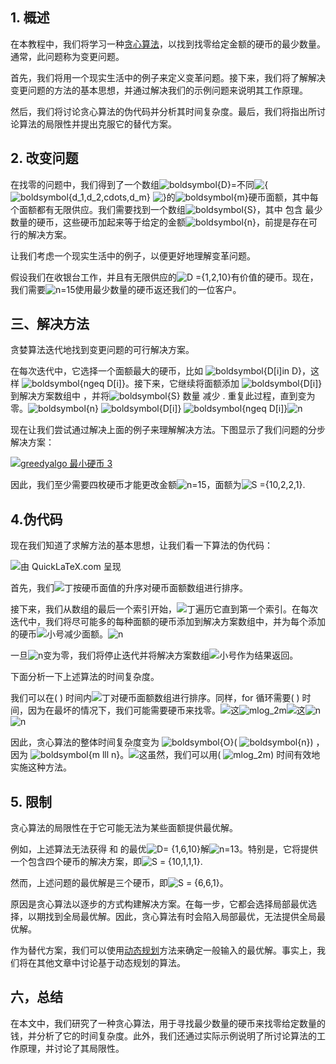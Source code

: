 ## 1. 概述

在本教程中，我们将学习一种[贪心算法](https://www.baeldung.com/cs/greedy-approach-vs-dynamic-programming#greedy-approach)，以找到找零给定金额的硬币的最少数量。通常，此问题称为变更问题。

首先，我们将用一个现实生活中的例子来定义变革问题。接下来，我们将了解解决变更问题的方法的基本思想，并通过解决我们的示例问题来说明其工作原理。

然后，我们将讨论贪心算法的伪代码并分析其时间复杂度。最后，我们将指出所讨论算法的局限性并提出克服它的替代方案。

## 2. 改变问题

在找零的问题中，我们得到了一个数组![boldsymbol{D}](https://www.baeldung.com/wp-content/ql-cache/quicklatex.com-92a1b4392a1ab58525b0dbf81e89ec99_l3.svg)=不同![{](https://www.baeldung.com/wp-content/ql-cache/quicklatex.com-11caa0974ca1641ec922a8ee086c714c_l3.svg) ![boldsymbol{d_1,d_2,cdots,d_m}](https://www.baeldung.com/wp-content/ql-cache/quicklatex.com-873eca09d3380b1ca19cc00e455ec5b3_l3.svg) ![}](https://www.baeldung.com/wp-content/ql-cache/quicklatex.com-22ccad93b656be030a14adcf22d42393_l3.svg)的![boldsymbol{m}](https://www.baeldung.com/wp-content/ql-cache/quicklatex.com-b1f2a6ce827480d5b29d247e3109ad27_l3.svg)硬币面额，其中每个面额都有无限供应。我们需要找到一个数组![boldsymbol{S}](https://www.baeldung.com/wp-content/ql-cache/quicklatex.com-75a48496cdfd8146879f0f5c84cb878b_l3.svg)，其中 包含 最少数量的硬币，这些硬币加起来等于给定的金额![boldsymbol{n}](https://www.baeldung.com/wp-content/ql-cache/quicklatex.com-33807c51cda3a8b6397f854effb8c2d3_l3.svg)，前提是存在可行的解决方案。

让我们考虑一个现实生活中的例子，以便更好地理解变革问题。

假设我们在收银台工作，并且有无限供应的![D ={1,2,10}](https://www.baeldung.com/wp-content/ql-cache/quicklatex.com-4c4313098bb59ad6d8b12a39e3ae1dfe_l3.svg)有价值的硬币。现在，我们需要![n=15](https://www.baeldung.com/wp-content/ql-cache/quicklatex.com-1e9f422b2a620fabea60e9cb3701b400_l3.svg)使用最少数量的硬币返还我们的一位客户。

## 三、解决方法

贪婪算法迭代地找到变更问题的可行解决方案。

在每次迭代中，它选择一个面额最大的硬币，比如 ![boldsymbol{D[i]in D}](https://www.baeldung.com/wp-content/ql-cache/quicklatex.com-9d140b8ba2a0f57ff7546dda5ef58fd0_l3.svg)，这样 ![boldsymbol{ngeq D[i]}](https://www.baeldung.com/wp-content/ql-cache/quicklatex.com-49ecfff4976fe2b470683127ab996ccb_l3.svg)。接下来，它继续将面额添加 ![boldsymbol{D[i]}](https://www.baeldung.com/wp-content/ql-cache/quicklatex.com-3c7c73faf7c812b908bf9712891dae37_l3.svg) 到解决方案数组中 ，并将![boldsymbol{S}](https://www.baeldung.com/wp-content/ql-cache/quicklatex.com-75a48496cdfd8146879f0f5c84cb878b_l3.svg) 数量 减少 . 重复此过程，直到变为零。![boldsymbol{n}](https://www.baeldung.com/wp-content/ql-cache/quicklatex.com-33807c51cda3a8b6397f854effb8c2d3_l3.svg) ![boldsymbol{D[i]}](https://www.baeldung.com/wp-content/ql-cache/quicklatex.com-3c7c73faf7c812b908bf9712891dae37_l3.svg) ![boldsymbol{ngeq D[i]}](https://www.baeldung.com/wp-content/ql-cache/quicklatex.com-49ecfff4976fe2b470683127ab996ccb_l3.svg)![n](https://www.baeldung.com/wp-content/ql-cache/quicklatex.com-ec4217f4fa5fcd92a9edceba0e708cf7_l3.svg)

现在让我们尝试通过解决上面的例子来理解解决方法。下图显示了我们问题的分步解决方案：

[![greedyalgo 最小硬币 3](https://www.baeldung.com/wp-content/uploads/sites/4/2020/09/greedyalgo-min_coin-3.png)](https://www.baeldung.com/wp-content/uploads/sites/4/2020/09/greedyalgo-min_coin-3.png)

因此，我们至少需要四枚硬币才能更改金额![n=15](https://www.baeldung.com/wp-content/ql-cache/quicklatex.com-1e9f422b2a620fabea60e9cb3701b400_l3.svg)，面额为![S ={10,2,2,1}](https://www.baeldung.com/wp-content/ql-cache/quicklatex.com-6a5d47b8ed2d13b15c5b038b5374c644_l3.svg).

## 4.伪代码 

现在我们知道了求解方法的基本思想，让我们看一下算法的伪代码：

![由 QuickLaTeX.com 呈现](https://www.baeldung.com/wp-content/ql-cache/quicklatex.com-174617de479c66f05f406d7d45eb83d7_l3.svg)

首先，我们![丁](https://www.baeldung.com/wp-content/ql-cache/quicklatex.com-c10ec9debc8ec5dce4c3c5887557202d_l3.svg)按硬币面值的升序对硬币面额数组进行排序。

接下来，我们从数组的最后一个索引开始，![丁](https://www.baeldung.com/wp-content/ql-cache/quicklatex.com-c10ec9debc8ec5dce4c3c5887557202d_l3.svg)遍历它直到第一个索引。在每次迭代中，我们将尽可能多的每种面额的硬币添加到解决方案数组中，并为每个添加的硬币![小号](https://www.baeldung.com/wp-content/ql-cache/quicklatex.com-52fd2a0fc27878e7dfce68d4632b4ffb_l3.svg)减少面额。![n](https://www.baeldung.com/wp-content/ql-cache/quicklatex.com-ec4217f4fa5fcd92a9edceba0e708cf7_l3.svg)

一旦![n](https://www.baeldung.com/wp-content/ql-cache/quicklatex.com-ec4217f4fa5fcd92a9edceba0e708cf7_l3.svg)变为零，我们将停止迭代并将解决方案数组![小号](https://www.baeldung.com/wp-content/ql-cache/quicklatex.com-52fd2a0fc27878e7dfce68d4632b4ffb_l3.svg)作为结果返回。

下面分析一下上述算法的时间复杂度。

我们可以在( ) 时间内![丁](https://www.baeldung.com/wp-content/ql-cache/quicklatex.com-c10ec9debc8ec5dce4c3c5887557202d_l3.svg)对硬币面额数组进行排序。同样，for 循环需要( ) 时间，因为在最坏的情况下，我们可能需要硬币来找零。![这](https://www.baeldung.com/wp-content/ql-cache/quicklatex.com-5fd89de58d79b25e5ca6ae69a6ff464b_l3.svg)![mlog_2m](https://www.baeldung.com/wp-content/ql-cache/quicklatex.com-7fbf9a9529971f029561f5b447ba766f_l3.svg)![这](https://www.baeldung.com/wp-content/ql-cache/quicklatex.com-5fd89de58d79b25e5ca6ae69a6ff464b_l3.svg)![n](https://www.baeldung.com/wp-content/ql-cache/quicklatex.com-ec4217f4fa5fcd92a9edceba0e708cf7_l3.svg)![n](https://www.baeldung.com/wp-content/ql-cache/quicklatex.com-ec4217f4fa5fcd92a9edceba0e708cf7_l3.svg)

因此，贪心算法的整体时间复杂度变为 ![boldsymbol{O}](https://www.baeldung.com/wp-content/ql-cache/quicklatex.com-2bd44c74413e2e71edb7ecdccc3a45e6_l3.svg)( ![boldsymbol{n}](https://www.baeldung.com/wp-content/ql-cache/quicklatex.com-33807c51cda3a8b6397f854effb8c2d3_l3.svg)) ，因为 ![boldsymbol{m lll n}](https://www.baeldung.com/wp-content/ql-cache/quicklatex.com-d83663815b444043d9c48aa446c580eb_l3.svg)。![这](https://www.baeldung.com/wp-content/ql-cache/quicklatex.com-5fd89de58d79b25e5ca6ae69a6ff464b_l3.svg)虽然，我们可以用( ![mlog_2m](https://www.baeldung.com/wp-content/ql-cache/quicklatex.com-7fbf9a9529971f029561f5b447ba766f_l3.svg)) 时间有效地实施这种方法。

## 5. 限制

贪心算法的局限性在于它可能无法为某些面额提供最优解。

例如，上述算法无法获得 和 的最优![D= {1,6,10}](https://www.baeldung.com/wp-content/ql-cache/quicklatex.com-c81f730ff54e6c4067a32a7ce2a7e269_l3.svg)解![n=13](https://www.baeldung.com/wp-content/ql-cache/quicklatex.com-aafd50764e41cb423af8c29a65ee7a03_l3.svg)。特别是，它将提供一个包含四个硬币的解决方案，即![S = {10,1,1,1}](https://www.baeldung.com/wp-content/ql-cache/quicklatex.com-8851a4de2ec0c638f84313e39a76a4de_l3.svg).

然而，上述问题的最优解是三个硬币，即![S = {6,6,1}](https://www.baeldung.com/wp-content/ql-cache/quicklatex.com-f09aaba93b43357bf27d0e1dafe20d2b_l3.svg)。

原因是贪心算法以逐步的方式构建解决方案。在每一步，它都会选择局部最优选择，以期找到全局最优解。因此，贪心算法有时会陷入局部最优，无法提供全局最优解。

作为替代方案，我们可以使用[动态规划](https://www.baeldung.com/cs/greedy-approach-vs-dynamic-programming#dynamic-programming)方法来确定一般输入的最优解。事实上，我们将在其他文章中讨论基于动态规划的算法。

## 六，总结

在本文中，我们研究了一种贪心算法，用于寻找最少数量的硬币来找零给定数量的钱，并分析了它的时间复杂度。此外，我们还通过实际示例说明了所讨论算法的工作原理，并讨论了其局限性。